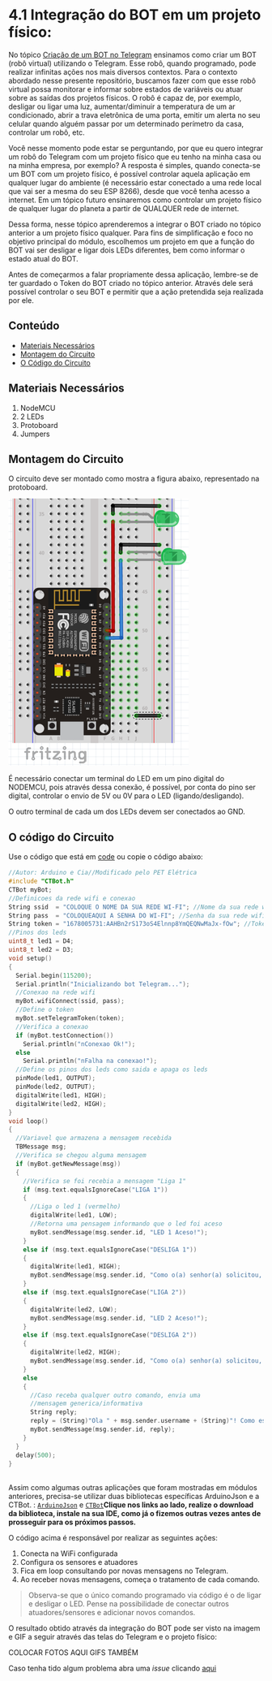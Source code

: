 # 4.1 Integração do BOT em um projeto físico:

No tópico [Criação de um BOT no Telegram](https://github.com/PETEletricaUFBA/automacao-iot-nodemcu/tree/master/M%C3%B3dulo%203/Telegram/1.%20Cria%C3%A7%C3%A3o%20de%20um%20BOT%20pelo%20Telegram) ensinamos como criar um BOT (robô virtual) utilizando o Telegram. Esse robô, quando programado, pode realizar infinitas ações nos mais diversos contextos. Para o contexto abordado nesse presente repositório, buscamos fazer com que esse robô virtual possa monitorar e informar sobre estados de variáveis ou atuar sobre as saídas dos projetos físicos. O robô é capaz de, por exemplo, desligar ou ligar uma luz, aumentar/diminuir a temperatura de um ar condicionado, abrir a trava eletrônica de uma porta, emitir um alerta no seu celular quando alguém passar por um determinado perímetro da casa, controlar um robô, etc.

Você nesse momento pode estar se perguntando, por que eu quero integrar um robô do Telegram com um projeto físico que eu tenho na minha casa ou na minha empresa, por exemplo? A resposta é simples, quando conecta-se um BOT com um projeto físico, é possível controlar aquela aplicação em qualquer lugar do ambiente (é necessário estar conectado a uma rede local que vai ser a mesma do seu ESP 8266), desde que você tenha acesso a internet. Em um tópico futuro ensinaremos como controlar um projeto físico de qualquer lugar do planeta a partir de QUALQUER rede de internet.

Dessa forma, nesse tópico aprenderemos a integrar o BOT criado no tópico anterior a um projeto físico qualquer. Para fins de simplificação e foco no objetivo principal do módulo, escolhemos um projeto em que a função do BOT vai ser desligar e ligar dois LEDs diferentes, bem como informar o estado atual do BOT.

Antes de começarmos a falar propriamente dessa aplicação, lembre-se de ter guardado o Token do BOT criado no tópico anterior. Através dele será possível controlar o seu BOT e permitir que a ação pretendida seja realizada por ele.

## Conteúdo
- [Materiais Necessários](#materiais-necessários)
- [Montagem do Circuito](#montagem-do-circuito)
- [O Código do Circuito](#o-c&oacute;digo-do-circuito)

## Materiais Necessários
1. NodeMCU
3. 2 LEDs
4. Protoboard
5. Jumpers

## Montagem do Circuito
O circuito deve ser montado como mostra a figura abaixo, representado na protoboard.

![Protoboard](assets/protoboard.png)

É necessário conectar um terminal do LED em um pino digital do NODEMCU, pois através dessa conexão, é possível, por conta do pino ser digital, controlar o envio de 5V ou 0V para o LED (ligando/desligando).

O outro terminal de cada um dos LEDs devem ser conectados ao GND.


## O código do Circuito

Use o código que está em [code](code/code.ino) ou copie o código abaixo:
 
```C++
//Autor: Arduino e Cia//Modificado pelo PET Elétrica
#include "CTBot.h"
CTBot myBot;
//Definicoes da rede wifi e conexao
String ssid  = "COLOQUE O NOME DA SUA REDE WI-FI"; //Nome da sua rede wifi
String pass  = "COLOQUEAQUI A SENHA DO WI-FI"; //Senha da sua rede wifi
String token = "1678005731:AAHBn2rS173oS4Elnnp8YmQEQNwMaJx-fOw"; //Token bot Telegram
//Pinos dos leds
uint8_t led1 = D4;
uint8_t led2 = D3;
void setup()
{
  Serial.begin(115200);
  Serial.println("Inicializando bot Telegram...");
  //Conexao na rede wifi
  myBot.wifiConnect(ssid, pass);
  //Define o token
  myBot.setTelegramToken(token);
  //Verifica a conexao
  if (myBot.testConnection())
    Serial.println("nConexao Ok!");
  else
    Serial.println("nFalha na conexao!");
  //Define os pinos dos leds como saida e apaga os leds
  pinMode(led1, OUTPUT);
  pinMode(led2, OUTPUT);
  digitalWrite(led1, HIGH);
  digitalWrite(led2, HIGH);
}
void loop()
{
  //Variavel que armazena a mensagem recebida
  TBMessage msg;
  //Verifica se chegou alguma mensagem
  if (myBot.getNewMessage(msg))
  {
    //Verifica se foi recebia a mensagem "Liga 1"
    if (msg.text.equalsIgnoreCase("LIGA 1"))
    {
      //Liga o led 1 (vermelho)
      digitalWrite(led1, LOW);
      //Retorna uma pensagem informando que o led foi aceso
      myBot.sendMessage(msg.sender.id, "LED 1 Aceso!");
    }
    else if (msg.text.equalsIgnoreCase("DESLIGA 1"))
    {
      digitalWrite(led1, HIGH);
      myBot.sendMessage(msg.sender.id, "Como o(a) senhor(a) solicitou, o LED 1 foi Apagado!");
    }
    else if (msg.text.equalsIgnoreCase("LIGA 2"))
    {
      digitalWrite(led2, LOW);
      myBot.sendMessage(msg.sender.id, "LED 2 Aceso!");
    }
    else if (msg.text.equalsIgnoreCase("DESLIGA 2"))
    {
      digitalWrite(led2, HIGH);
      myBot.sendMessage(msg.sender.id, "Como o(a) senhor(a) solicitou, o LED 2 foi Apagado!");
    }
    else
    {
      //Caso receba qualquer outro comando, envia uma
      //mensagem generica/informativa
      String reply;
      reply = (String)"Ola " + msg.sender.username + (String)"! Como está você? Provavelmente você enviou uma mensagem inválida. Envie uma mensagem aceita!";
      myBot.sendMessage(msg.sender.id, reply);
    }
  }
  delay(500);
}
  
```
Assim como algumas outras aplicações que foram mostradas em módulos anteriores, precisa-se utilizar duas bibliotecas específicas ArduinoJson e a CTBot. : [``ArduinoJson``](library/ArduinoJson.zip) e [``CTBot``](library/CTBot.zip)**Clique nos links ao lado, realize o download da biblioteca, instale na sua IDE, como já o fizemos outras vezes antes de prosseguir para os próximos passos.**



O código acima é responsável por realizar as seguintes ações:

1. Conecta na WiFi configurada 
2. Configura os sensores e atuadores 
3. Fica em loop consultando por novas mensagens no Telegram.
4. Ao receber novas mensagens, começa o tratamento de cada comando.

> Observa-se que o único comando programado via código é o de ligar e desligar o LED. Pense na possibilidade de conectar outros atuadores/sensores e adicionar novos comandos.

O resultado obtido através da integração do BOT pode ser visto na imagem e GIF a seguir através das telas do Telegram e o projeto físico:

COLOCAR FOTOS AQUI
GIFS TAMBÉM


Caso tenha tido algum problema abra uma _issue_ clicando [aqui](https://github.com/PETEletricaUFBA/IoT/issues/new)

